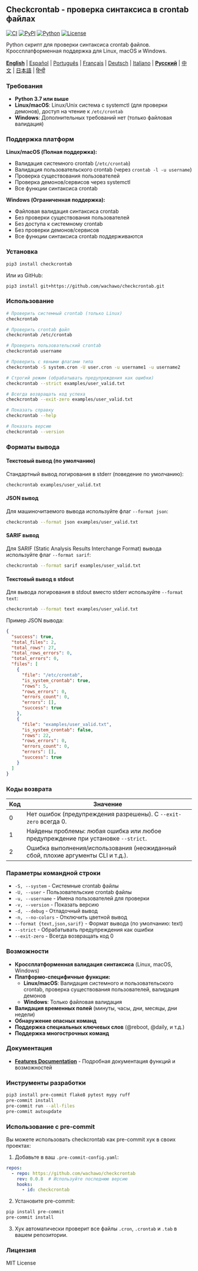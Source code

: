 ## Checkcrontab - проверка синтаксиса в crontab файлах

[![CI](https://github.com/wachawo/checkcrontab/actions/workflows/ci.yml/badge.svg)](https://github.com/wachawo/checkcrontab/actions/workflows/ci.yml)
[![PyPI](https://img.shields.io/pypi/v/checkcrontab.svg)](https://pypi.org/project/checkcrontab/)
[![Python](https://img.shields.io/pypi/pyversions/checkcrontab.svg)](https://pypi.org/project/checkcrontab/)
[![License](https://img.shields.io/badge/license-MIT-blue.svg)](https://github.com/wachawo/checkcrontab/blob/main/LICENSE)

Python скрипт для проверки синтаксиса crontab файлов. Кроссплатформенная поддержка для Linux, macOS и Windows.

**[English](https://github.com/wachawo/checkcrontab/blob/main/README.md)** | [Español](https://github.com/wachawo/checkcrontab/blob/main/docs/README_ES.md) | [Português](https://github.com/wachawo/checkcrontab/blob/main/docs/README_PT.md) | [Français](https://github.com/wachawo/checkcrontab/blob/main/docs/README_FR.md) | [Deutsch](https://github.com/wachawo/checkcrontab/blob/main/docs/README_DE.md) | [Italiano](https://github.com/wachawo/checkcrontab/blob/main/docs/README_IT.md) | **[Русский](https://github.com/wachawo/checkcrontab/blob/main/docs/README_RU.md)** | [中文](https://github.com/wachawo/checkcrontab/blob/main/docs/README_ZH.md) | [日本語](https://github.com/wachawo/checkcrontab/blob/main/docs/README_JA.md) | [हिन्दी](https://github.com/wachawo/checkcrontab/blob/main/docs/README_HI.md)

### Требования

- **Python 3.7 или выше**
- **Linux/macOS**: Linux/Unix система с systemctl (для проверки демонов), доступ на чтение к `/etc/crontab`
- **Windows**: Дополнительных требований нет (только файловая валидация)

### Поддержка платформ

**Linux/macOS (Полная поддержка):**
- Валидация системного crontab (`/etc/crontab`)
- Валидация пользовательского crontab (через `crontab -l -u username`)
- Проверка существования пользователей
- Проверка демонов/сервисов через systemctl
- Все функции синтаксиса crontab

**Windows (Ограниченная поддержка):**
- Файловая валидация синтаксиса crontab
- Без проверки существования пользователей
- Без доступа к системному crontab
- Без проверки демонов/сервисов
- Все функции синтаксиса crontab поддерживаются

### Установка

```bash
pip3 install checkcrontab
```

Или из GitHub:

```bash
pip3 install git+https://github.com/wachawo/checkcrontab.git
```

### Использование

```bash
# Проверить системный crontab (только Linux)
checkcrontab

# Проверить crontab файл
checkcrontab /etc/crontab

# Проверить пользовательский crontab
checkcrontab username

# Проверить с явными флагами типа
checkcrontab -S system.cron -U user.cron -u username1 -u username2

# Строгий режим (обрабатывать предупреждения как ошибки)
checkcrontab --strict examples/user_valid.txt

# Всегда возвращать код успеха
checkcrontab --exit-zero examples/user_valid.txt

# Показать справку
checkcrontab --help

# Показать версию
checkcrontab --version
```

### Форматы вывода

#### Текстовый вывод (по умолчанию)
Стандартный вывод логирования в stderr (поведение по умолчанию):

```bash
checkcrontab examples/user_valid.txt
```

#### JSON вывод
Для машиночитаемого вывода используйте флаг `--format json`:

```bash
checkcrontab --format json examples/user_valid.txt
```

#### SARIF вывод
Для SARIF (Static Analysis Results Interchange Format) вывода используйте флаг `--format sarif`:

```bash
checkcrontab --format sarif examples/user_valid.txt
```

#### Текстовый вывод в stdout
Для вывода логирования в stdout вместо stderr используйте `--format text`:

```bash
checkcrontab --format text examples/user_valid.txt
```

Пример JSON вывода:

```json
{
  "success": true,
  "total_files": 2,
  "total_rows": 27,
  "total_rows_errors": 0,
  "total_errors": 0,
  "files": [
    {
      "file": "/etc/crontab",
      "is_system_crontab": true,
      "rows": 5,
      "rows_errors": 0,
      "errors_count": 0,
      "errors": [],
      "success": true
    },
    {
      "file": "examples/user_valid.txt",
      "is_system_crontab": false,
      "rows": 22,
      "rows_errors": 0,
      "errors_count": 0,
      "errors": [],
      "success": true
    }
  ]
}
```

### Коды возврата

| Код | Значение |
|-----|----------|
| 0   | Нет ошибок (предупреждения разрешены). С `--exit-zero` всегда 0. |
| 1   | Найдены проблемы: любая ошибка или любое предупреждение при установке `--strict`. |
| 2   | Ошибка выполнения/использования (неожиданный сбой, плохие аргументы CLI и т.д.). |

### Параметры командной строки

- `-S, --system` - Системные crontab файлы
- `-U, --user` - Пользовательские crontab файлы
- `-u, --username` - Имена пользователей для проверки
- `-v, --version` - Показать версию
- `-d, --debug` - Отладочный вывод
- `-n, --no-colors` - Отключить цветной вывод
- `--format {text,json,sarif}` - Формат вывода (по умолчанию: text)
- `--strict` - Обрабатывать предупреждения как ошибки
- `--exit-zero` - Всегда возвращать код 0

### Возможности

- **Кроссплатформенная валидация синтаксиса** (Linux, macOS, Windows)
- **Платформо-специфичные функции:**
  - **Linux/macOS**: Валидация системного и пользовательского crontab, проверка существования пользователей, валидация демонов
  - **Windows**: Только файловая валидация
- **Валидация временных полей** (минуты, часы, дни, месяцы, дни недели)
- **Обнаружение опасных команд**
- **Поддержка специальных ключевых слов** (@reboot, @daily, и т.д.)
- **Поддержка многострочных команд**

### Документация

- **[Features Documentation](https://github.com/wachawo/checkcrontab/blob/main/docs/FEATURES.md)** - Подробная документация функций и возможностей

### Инструменты разработки

```bash
pip3 install pre-commit flake8 pytest mypy ruff
pre-commit install
pre-commit run --all-files
pre-commit autoupdate
```

### Использование с pre-commit

Вы можете использовать checkcrontab как pre-commit хук в своих проектах:

1. Добавьте в ваш `.pre-commit-config.yaml`:

```yaml
repos:
  - repo: https://github.com/wachawo/checkcrontab
    rev: 0.0.8  # Используйте последнюю версию
    hooks:
      - id: checkcrontab
```

2. Установите pre-commit:

```bash
pip install pre-commit
pre-commit install
```

3. Хук автоматически проверит все файлы `.cron`, `.crontab` и `.tab` в вашем репозитории.

### Лицензия

MIT License
